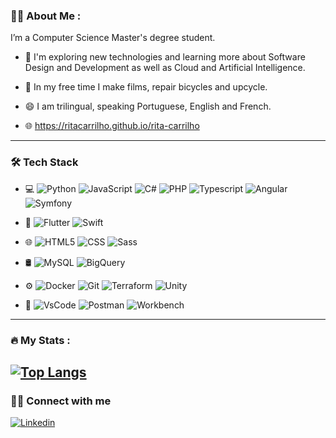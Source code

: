 <!-- <div id="header" align="center">
  <img src="https://media.giphy.com/media/RN8FdaB6T1bkkI5n4I/giphy.gif" width="250"></img><p>
 </div> -->

<!-- <h1 align="center">
  hey there
  <img src="https://media.giphy.com/media/hvRJCLFzcasrR4ia7z/giphy.gif" width="30px"/>
</h1> -->

### :woman_technologist: About Me :
I’m a Computer Science Master's degree student.

- 🤔 I'm exploring new technologies and learning more about Software Design and Development as well as Cloud and Artificial Intelligence.

- 🌱 In my free time I make films, repair bicycles and upcycle.

- 😄 I am trilingual, speaking Portuguese, English and French.

- 🌐 https://ritacarrilho.github.io/rita-carrilho

<!-- - :mailbox:How to reach me: [![Linkedin Badge](https://img.shields.io/badge/-kakbar-blue?style=flat&logo=Linkedin&logoColor=white)](https://www.linkedin.com/in/rita-carrilho) -->

---

### 🛠 Tech Stack
- 💻 
	![Python](https://img.shields.io/badge/-Python-333333?style=flat&logo=python)
	![JavaScript](https://img.shields.io/badge/-JavaScript-333333?style=flat&logo=javascript)
	![C#](https://img.shields.io/badge/-CSharp-333333?style=flat&logo=csharp&logoColor=9B4993)
	![PHP](https://img.shields.io/badge/-PHP-333333?style=flat&logo=php)
  	![Typescript](https://img.shields.io/badge/-TypeScript-333333?style=flat&logo=typescript)
  	![Angular](https://img.shields.io/badge/-Angular-333333?style=flat&logo=angular)
	![Symfony](https://img.shields.io/badge/-Symfony-333333?style=flat&logo=symfony)
 	<!-- ![React](https://img.shields.io/badge/-React-333333?style=flat&logo=react) -->
  	<!-- ![Java](https://img.shields.io/badge/-Java-333333?style=flat&logo=java) -->
	<!-- ![Laravel](https://img.shields.io/badge/-Laravel-333333?style=flat&logo=laravel) -->
	<!-- ![Vue](https://img.shields.io/badge/-Vue-333333?style=flat&logo=vue) -->

- 📱
	![Flutter](https://img.shields.io/badge/-Flutter-333333?style=flat&logo=flutter)
	![Swift](https://img.shields.io/badge/-Swift-333333?style=flat&logo=swift)
  
- 🌐
	![HTML5](https://img.shields.io/badge/-HTML5-333333?style=flat&logo=HTML5)
  	![CSS](https://img.shields.io/badge/-CSS-333333?style=flat&logo=CSS3&logoColor=1572B6)
  	![Sass](https://img.shields.io/badge/-Sass-333333?style=flat&logo=sass)
  	<!-- ![Bootstrap](https://img.shields.io/badge/-Bootstrap-333333?style=flat&logo=bootstrap) -->
  	<!-- ![Wordpress](https://img.shields.io/badge/-Wordpress-333333?style=flat&logo=wordpress&logoColor=007ACC) -->

- 🛢
	![MySQL](https://img.shields.io/badge/-MySQL-333333?style=flat&logo=mysql&logoColor=ffffff)
	![BigQuery](https://img.shields.io/badge/-BigQuery-333333?style=flat&logo=bigquery)
 	
- ⚙️
 	![Docker](https://img.shields.io/badge/-Docker-333333?style=flat&logo=docker)
 	![Git](https://img.shields.io/badge/-Git-333333?style=flat&logo=git)
  	![Terraform](https://img.shields.io/badge/-Terraform-333333?style=flat&logo=terraform&logoColor=0C9ED9)
	![Unity](https://img.shields.io/badge/-Unity-333333?style=flat&logo=unity)
	<!-- ![GCP](https://img.shields.io/badge/-GoogleCloudPlatform-333333?style=flat&logo=googleCloud)  -->
 	
- 🔧
 	![VsCode](https://img.shields.io/badge/-VsCode-333333?style=flat&logo=visual-studio-code&logoColor=007ACC)
	![Postman](https://img.shields.io/badge/-Postman-333333?style=flat&logo=postman&logoColor=ff7f00)
	![Workbench](https://img.shields.io/badge/-Workbench-333333?style=flat&logo=workbench)
 	<!-- ![Visual Studio](https://img.shields.io/badge/-VisualCode-333333?style=flat&logo=visual-studio&logoColor=7d32a8) -->
  
---

### :fire: My Stats :
<!-- [![GitHub Streak](http://github-readme-streak-stats.herokuapp.com?user=ritacarrilho&date_format=M%20j%5B%2C%20Y%5D)](https://git.io/streak-stats) -->

<!-- [![Top Langs](https://github-readme-stats.vercel.app/api/top-langs/?username=ritacarrilho&layout=compact)](https://github.com/anuraghazra/github-readme-stats) -->
[![Top Langs](https://github-readme-stats.vercel.app/api/top-langs/?username=ritacarrilho&hide_progress=true)](https://github.com/anuraghazra/github-readme-stats)
---

<!-- [![Readme Card](https://github-readme-stats.vercel.app/api/pin/?username=ritacarrilho&repo=warranty_app)](https://github.com/ritacarrilho/warranty_app) -->

### 🤝🏻 Connect with me
[![Linkedin](https://img.shields.io/badge/LinkedIn-Rita-yellow?style=flat-square&logo=linkedin)](https://www.linkedin.com/in/rita-carrilho)
<!-- [![Email](https://img.shields.io/badge/Email-ritaclameira@gmail.com-yellow?style=flat-square&logo=gmail)](mailto:ritaclameira@gmail.com) -->
